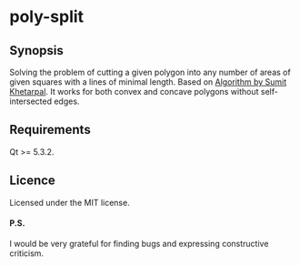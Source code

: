 # poly-split

## Synopsis

Solving the problem of cutting a given polygon into any number of areas of given squares with a lines of minimal length. Based on [Algorithm by Sumit Khetarpal](http://www.khetarpal.org/polygon-splitting/). It works for both convex and concave polygons without self-intersected edges.

## Requirements

Qt >= 5.3.2.

## Licence

Licensed under the MIT license.

#### P.S.

I would be very grateful for finding bugs and expressing constructive criticism.
